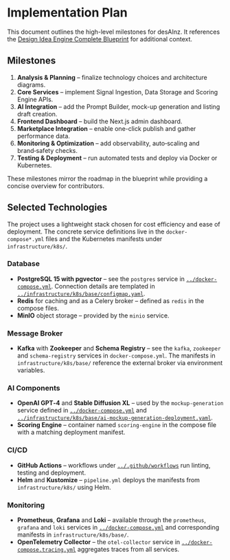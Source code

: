 # Implementation Plan

This document outlines the high-level milestones for desAInz. It references the [Design Idea Engine Complete Blueprint](blueprints/DesignIdeaEngineCompleteBlueprint.md) for additional context.

## Milestones

1. **Analysis & Planning** – finalize technology choices and architecture diagrams.
2. **Core Services** – implement Signal Ingestion, Data Storage and Scoring Engine APIs.
3. **AI Integration** – add the Prompt Builder, mock-up generation and listing draft creation.
4. **Frontend Dashboard** – build the Next.js admin dashboard.
5. **Marketplace Integration** – enable one-click publish and gather performance data.
6. **Monitoring & Optimization** – add observability, auto‑scaling and brand‑safety checks.
7. **Testing & Deployment** – run automated tests and deploy via Docker or Kubernetes.

These milestones mirror the roadmap in the blueprint while providing a concise overview for contributors.

## Selected Technologies

The project uses a lightweight stack chosen for cost efficiency and ease of deployment.
The concrete service definitions live in the `docker-compose*.yml` files and the
Kubernetes manifests under `infrastructure/k8s/`.

### Database

- **PostgreSQL 15 with pgvector** – see the ``postgres`` service in
  [`../docker-compose.yml`](../docker-compose.yml). Connection details are
  templated in [`../infrastructure/k8s/base/configmap.yaml`](../infrastructure/k8s/base/configmap.yaml).
- **Redis** for caching and as a Celery broker – defined as ``redis`` in the
  compose files.
- **MinIO** object storage – provided by the ``minio`` service.

### Message Broker

- **Kafka** with **Zookeeper** and **Schema Registry** – see the ``kafka``,
  ``zookeeper`` and ``schema-registry`` services in `docker-compose.yml`. The
  manifests in `infrastructure/k8s/base/` reference the external broker via
  environment variables.

### AI Components

- **OpenAI GPT‑4** and **Stable Diffusion XL** – used by the
  ``mockup-generation`` service defined in [`../docker-compose.yml`](../docker-compose.yml)
  and [`../infrastructure/k8s/base/ai-mockup-generation-deployment.yaml`](../infrastructure/k8s/base/ai-mockup-generation-deployment.yaml).
- **Scoring Engine** – container named ``scoring-engine`` in the compose file
  with a matching deployment manifest.

### CI/CD

- **GitHub Actions** – workflows under [`../.github/workflows`](../.github/workflows)
  run linting, testing and deployment.
- **Helm** and **Kustomize** – `pipeline.yml` deploys the manifests from
  `infrastructure/k8s/` using Helm.

### Monitoring

- **Prometheus**, **Grafana** and **Loki** – available through the ``prometheus``,
  ``grafana`` and ``loki`` services in [`../docker-compose.yml`](../docker-compose.yml)
  and corresponding manifests in `infrastructure/k8s/base/`.
- **OpenTelemetry Collector** – the ``otel-collector`` service in
  [`../docker-compose.tracing.yml`](../docker-compose.tracing.yml) aggregates traces from all services.
